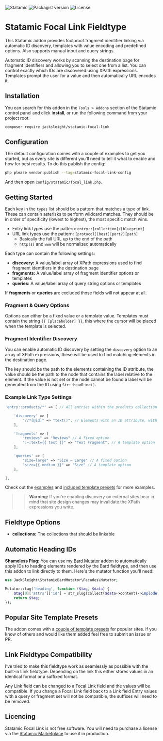 <!-- statamic:hide -->

![Statamic](https://flat.badgen.net/badge/Statamic/3.2+/FF269E)
![Packagist version](https://flat.badgen.net/packagist/v/jacksleight/statamic-focal-link)
![License](https://flat.badgen.net/github/license/jacksleight/statamic-focal-link)

# Statamic Focal Link Fieldtype

<!-- /statamic:hide -->

This Statamic addon provides foolproof fragment identifier linking via automatic ID discovery, templates with value encoding and predefined options. Also supports manual input and query strings.

Automatic ID discovery works by scanning the destination page for fragment identifiers and allowing you to select one from a list. You can control exactly which IDs are discovered using XPath expressions. Templates prompt the user for a value and then automatically URL encodes it.

## Installation

You can search for this addon in the `Tools > Addons` section of the Statamic control panel and click **install**, or run the following command from your project root:

``` bash
composer require jacksleight/statamic-focal-link
```

## Configuration

The default configuration comes with a couple of examples to get you started, but as every site is different you'll need to tell it what to enable and how for best results. To do this publish the config:

```bash
php please vendor:publish --tag=statamic-focal-link-config
```

And then open `config/statamic/focal_link.php`. 

## Getting Started

Each key in the `types` list should be a pattern that matches a type of link. These can contain asterisks to perform wildcard matches. They should be in order of specificity (lowest to highest), the most specific match wins.

* Entry link types use the pattern: `entry::[collection]/[blueprint]`
* URL link types use the pattern: `[protocol][host][port?][path]`
    * Basically the full URL up to the end of the path
    * `http(s)` and `www` will be normalized automatically

Each type can contain the following settings:

* **discovery:** A value/label array of XPath expressions used to find fragment identifiers in the destination page
* **fragments:** A value/label array of fragment identifier options or templates
* **queries:** A value/label array of query string options or templates

If **fragments** or **queries** are excluded those fields will not appear at all.

### Fragment & Query Options

Options can either be a fixed value or a template value. Templates must contain the string `{{ [placeholder] }}`, this where the cursor will be placed when the template is selected.

### Fragment Identifier Discovery

You can enable automatic ID discovery by setting the `discovery` option to an array of XPath expressions, these will be used to find matching elements in the destination page.

The key should be the path to the elements containing the ID attribute, the value should be the path to the node that contains the label relative to the element. If the value is not set or the node cannot be found a label will be generated from the ID using `Str::headline()`.

### Example Link Type Settings

```php
'entry::products/*' => [ // All entries within the products collection

    'discovery' => [
        "//*[@id]" => "text()", // Elements with an ID attribute, with the text content as a label
    ],

    'fragments' => [
        "reviews" => "Reviews" // A fixed option
        ":~:text={{ text }}" => "Text Fragment", // A template option
    ],

    'queries' => [
        "size=large" => "Size — Large" // A fixed option
        "size={{ medium }}" => "Size" // A template option
    ],

],
```

Check out the [examples](https://github.com/jacksleight/statamic-focal-link/blob/main/resources/data/examples.php) and [included template presets](https://github.com/jacksleight/statamic-focal-link/blob/main/resources/data/presets.php) for more examples.

>> **Warning:** If you're enabling discovery on external sites bear in mind that site design changes may invalidate the XPath expressions you write.

## Fieldtype Options

* **collections:** The collections that should be linkable

## Automatic Heading IDs 

**Shameless Plug:** You can use my [Bard Mutator](https://statamic.com/addons/jacksleight/bard-mutator) addon to automatically apply IDs to heading elements rendered by the Bard fieldtype, and then use this addon to link directly to them. Here's the mutator function you'll need:

```php
use JackSleight\StatamicBardMutator\Facades\Mutator;

Mutator::tag('heading', function ($tag, $data) {
    $tag[0]['attrs']['id'] = str_slug(collect($data->content)->implode('text', ''));
    return $tag;
});
```

## Popular Site Template Presets

The addon comes with a [couple of template presets](https://github.com/jacksleight/statamic-focal-link/blob/main/resources/data/presets.php) for popular sites. If you know of others and would like them added feel free to submit an issue or PR.

## Link Fieldtype Compatibility

I’ve tried to make this fieldtype work as seamlessly as possible with the built-in Link fieldtype. Depending on the link this either stores values in an identical format or a suffixed format.

Any Link field can be changed to a Focal Link field and the values will be compatible. If you change a Focal Link field back to a Link field Entry values with a query or fragment set will not be compatible, the suffixes will need to be removed.

<!-- statamic:hide -->

## Licencing

Statamic Focal Link is not free software. You will need to purchase a license via the [Statamic Marketplace](https://statamic.com/addons/jacksleight/focal-link) to use it in production.

<!-- /statamic:hide -->
